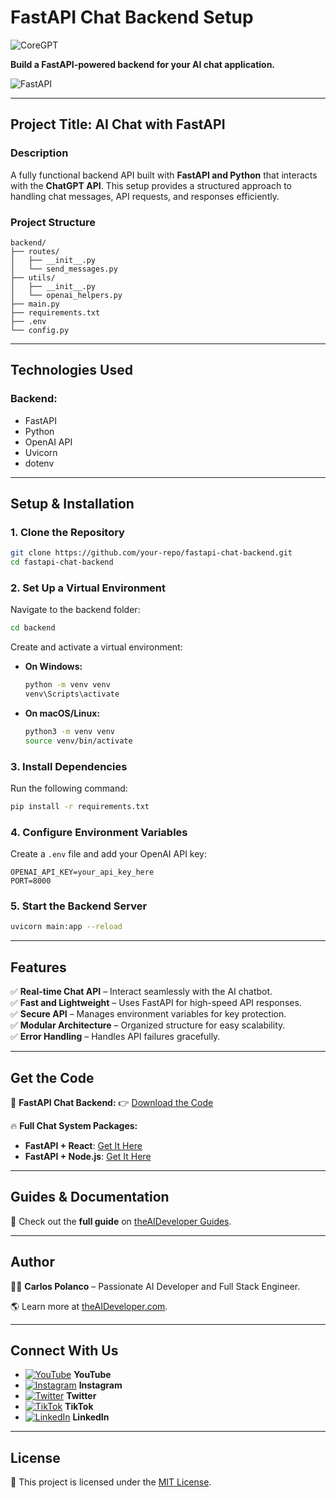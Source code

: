 # **FastAPI Chat Backend Setup**
![CoreGPT](https://d3erng0hrrd7m4.cloudfront.net/logo.png)  

**Build a FastAPI-powered backend for your AI chat application.**  

![FastAPI](https://fastapi.tiangolo.com/img/logo-margin/logo-teal.png)

---

## **Project Title: AI Chat with FastAPI**

### **Description**  
A fully functional backend API built with **FastAPI and Python** that interacts with the **ChatGPT API**. This setup provides a structured approach to handling chat messages, API requests, and responses efficiently.

### **Project Structure**  

```plaintext
backend/
├── routes/
│   ├── __init__.py
│   └── send_messages.py
├── utils/
│   ├── __init__.py
│   └── openai_helpers.py
├── main.py
├── requirements.txt
├── .env
└── config.py
```

---

## **Technologies Used**  

### **Backend:**  
- FastAPI  
- Python  
- OpenAI API  
- Uvicorn  
- dotenv  

---

## **Setup & Installation**  

### **1. Clone the Repository**  

```bash
git clone https://github.com/your-repo/fastapi-chat-backend.git
cd fastapi-chat-backend
```

### **2. Set Up a Virtual Environment**  

Navigate to the backend folder:

```bash
cd backend
```

Create and activate a virtual environment:

- **On Windows:**  
  ```bash
  python -m venv venv
  venv\Scripts\activate
  ```
- **On macOS/Linux:**  
  ```bash
  python3 -m venv venv
  source venv/bin/activate
  ```

### **3. Install Dependencies**  

Run the following command:

```bash
pip install -r requirements.txt
```

### **4. Configure Environment Variables**  

Create a `.env` file and add your OpenAI API key:

```plaintext
OPENAI_API_KEY=your_api_key_here
PORT=8000
```

### **5. Start the Backend Server**  

```bash
uvicorn main:app --reload
```

---

## **Features**  

✅ **Real-time Chat API** – Interact seamlessly with the AI chatbot.  
✅ **Fast and Lightweight** – Uses FastAPI for high-speed API responses.  
✅ **Secure API** – Manages environment variables for key protection.  
✅ **Modular Architecture** – Organized structure for easy scalability.  
✅ **Error Handling** – Handles API failures gracefully.  

---

## **Get the Code**  

🚀 **FastAPI Chat Backend:** 👉 [Download the Code](https://www.the-aideveloper.com/products/fastapi_chat)  

🔥 **Full Chat System Packages:**  
- **FastAPI + React**: [Get It Here](https://checkout.the-aideveloper.com/b/fastapi_react)  
- **FastAPI + Node.js**: [Get It Here](https://checkout.the-aideveloper.com/b/fastapi_node)  

---

## **Guides & Documentation**  

📖 Check out the **full guide** on [theAIDeveloper Guides](https://www.the-aideveloper.com/guides).  

---

## **Author**  

👨‍💻 **Carlos Polanco** – Passionate AI Developer and Full Stack Engineer.  

🌎 Learn more at [theAIDeveloper.com](https://www.the-aideveloper.com).  

---

## **Connect With Us**  

- [![YouTube](https://img.icons8.com/color/48/000000/youtube-play.png)](https://www.youtube.com/@theaideveloper) **YouTube**  
- [![Instagram](https://img.icons8.com/color/48/000000/instagram-new.png)](https://www.instagram.com/cptheaideveloper/) **Instagram**  
- [![Twitter](https://img.icons8.com/color/48/000000/twitter-squared.png)](https://x.com/cpaideveloper) **Twitter**  
- [![TikTok](https://img.icons8.com/color/48/000000/tiktok.png)](https://www.tiktok.com/@codingnutella) **TikTok**  
- [![LinkedIn](https://img.icons8.com/color/48/000000/linkedin.png)](https://www.linkedin.com/company/theaidevelopercp/) **LinkedIn**  

---

## **License**  

📜 This project is licensed under the [MIT License](LICENSE).  

